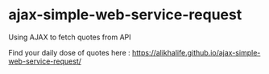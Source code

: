 # ajax-simple-web-service-request

Using AJAX to fetch quotes from API 

Find your daily dose of quotes here : https://alikhalife.github.io/ajax-simple-web-service-request/

